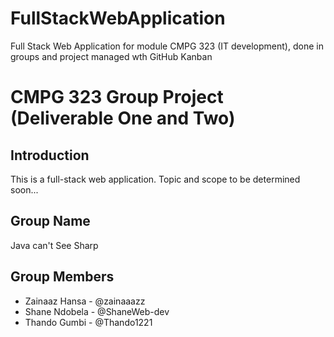 # FullStackWebApplication
 Full Stack Web Application for module CMPG 323 (IT development), done in groups and project managed wth GitHub Kanban

# CMPG 323 Group Project (Deliverable One and Two)

## Introduction
This is a full-stack web application. Topic and scope to be determined soon...

## Group Name
Java can't See Sharp

## Group Members 
* Zainaaz Hansa - @zainaaazz
* Shane Ndobela - @ShaneWeb-dev
* Thando Gumbi - @Thando1221


